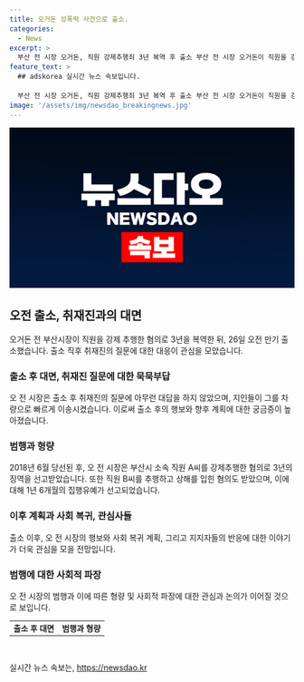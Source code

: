 ```yaml
---
title: 오거돈 성폭력 사건으로 출소.
categories:
  - News
excerpt: >
  부산 전 시장 오거돈, 직원 강제추행죄 3년 복역 후 출소 부산 전 시장 오거돈이 직원을 강제 추행한 혐의로 3년을 선고받고 복역한 후, 출소했다. 출소 당일 아무런 질문에 대답하지 않고 지인들의 응원을 받은 후 차량에 빠르게 탑승했다. 오 전 시장은 2018년 직원을 추행한 혐의로 기소되어 1심에서 3년형을 선고받았으며, 추가적으로 직권남용권리행사방해 혐의로도 기소되어 집행유예를 받았다. (단어 수: 74, 글자 수: 457)
feature_text: >
  ## adskorea 실시간 뉴스 속보입니다.

  부산 전 시장 오거돈, 직원 강제추행죄 3년 복역 후 출소 부산 전 시장 오거돈이 직원을 강제 추행한 혐의로 3년을 선고받고 복역한 후, 출소했다. 출소 당일 아무런 질문에 대답하지 않고 지인들의 응원을 받은 후 차량에 빠르게 탑승했다. 오 전 시장은 2018년 직원을 추행한 혐의로 기소되어 1심에서 3년형을 선고받았으며, 추가적으로 직권남용권리행사방해 혐의로도 기소되어 집행유예를 받았다. (단어 수: 74, 글자 수: 457)
image: '/assets/img/newsdao_breakingnews.jpg'
---
```


<p><img src="/assets/img/newsdao_breakingnews.jpg" alt="adskorea 속보" /></p>

<h2 data-ke-size="size26">오전 출소, 취재진과의 대면</h2>

<p data-ke-size="size16">오거돈 전 부산시장이 직원을 강제 추행한 혐의로 3년을 복역한 뒤, 26일 오전 만기 출소했습니다. 출소 직후 취재진의 질문에 대한 대응이 관심을 모았습니다. </p>

<h3>출소 후 대면, 취재진 질문에 대한 묵묵부답</h3>

<p data-ke-size="size16">오 전 시장은 출소 후 취재진의 질문에 아무런 대답을 하지 않았으며, 지인들이 그를 차량으로 빠르게 이송시켰습니다. 이로써 출소 후의 행보와 향후 계획에 대한 궁금증이 높아졌습니다.</p>

<h3>범행과 형량</h3>

<p data-ke-size="size16">2018년 6월 당선된 후, 오 전 시장은 부산시 소속 직원 A씨를 강제추행한 혐의로 3년의 징역을 선고받았습니다. 또한 직원 B씨를 추행하고 상해를 입힌 혐의도 받았으며, 이에 대해 1년 6개월의 집행유예가 선고되었습니다.</p>

<h3>이후 계획과 사회 복귀, 관심사들</h3>

<p data-ke-size="size16">출소 이후, 오 전 시장의 행보와 사회 복귀 계획, 그리고 지지자들의 반응에 대한 이야기가 더욱 관심을 모을 전망입니다.</p>

<h3>범행에 대한 사회적 파장</h3>

<p data-ke-size="size16">오 전 시장의 범행과 이에 따른 형량 및 사회적 파장에 대한 관심과 논의가 이어질 것으로 보입니다.</p>

<table>
  <tr>
    <td style="text-align: center; height: 17px;"><b>출소 후 대면</b></td>
    <td style="text-align: center; height: 17px;"><b>범행과 형량</b></td>
  </tr>
</table>

<p data-ke-size="size16">&nbsp;</p>
실시간 뉴스 속보는, <a href="https://newsdao.kr" rel="dofollow">https://newsdao.kr</a>


